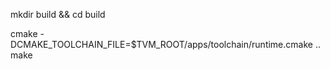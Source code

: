 mkdir build && cd build

cmake -DCMAKE_TOOLCHAIN_FILE=$TVM_ROOT/apps/toolchain/runtime.cmake ..
make
